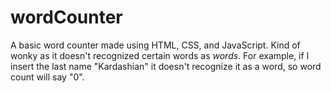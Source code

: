 # wordCounter
 A basic word counter made using HTML, CSS, and JavaScript. Kind of wonky as it doesn't recognized certain words as *words*. For example, if I insert the last name "Kardashian" it doesn't recognize it as a word, so word count will say "0".
